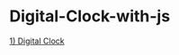 # Digital-Clock-with-js

[1) Digital Clock](file:///D:/HTML%20-%20CSS%20-%20JAVASCRIPT%20PROJECT/PROPJECT%20-%201%20%20[%20DIGITAL%20CLOCK%20]/index.html)
